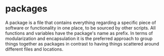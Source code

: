 # packages

A package is a file that contains everything regarding a specific piece of software or functionality in one place, to be sourced by other scripts. All functions and variables have the package's name as prefix. In terms of modularization and encapsulation it is the preferred approach to group things together as packages in contrast to having things scattered around different files and locations.
